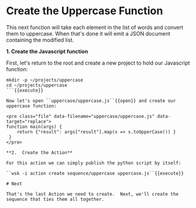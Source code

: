 # Create the Uppercase Function

This next function will take each element in the list of words and convert them to uppercase.  When that's done it will emit a JSON document containing the modified list.

**1.  Create the Javascript function**

First, let's return to the root and create a new project to hold our Javascript function:

```
mkdir -p ~/projects/uppercase
cd ~/projects/uppercase
```{{execute}}

Now let's open ``uppercase/uppercase.js``{{open}} and create our uppercase function:

<pre class="file" data-filename="uppercase/uppercase.js" data-target="replace">
function main(args) {
    return {"result": args["result"].map(s => s.toUpperCase()) }
 }
</pre>

**2.  Create the Action**

For this action we can simply publish the python script by itself:

``wsk -i action create sequence/uppercase uppercase.js``{{execute}}

# Next

That's the last Action we need to create.  Next, we'll create the sequence that ties them all together.
